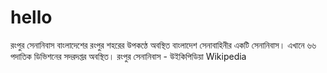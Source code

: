 # hello
রংপুর সেনানিবাস বাংলাদেশের রংপুর শহরের উপকণ্ঠে অবস্থিত বাংলাদেশ সেনাবাহিনীর একটি সেনানিবাস। এখানে ৬৬ পদাতিক ডিভিশনের সদরদপ্তর অবস্থিত।  রংপুর সেনানিবাস - উইকিপিডিয়া  Wikipedia

